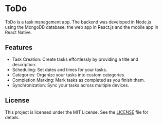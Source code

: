 # ToDo
ToDo is a task management app. The backend was developed in Node.js using the MongoDB database, the web app in React.js and the mobile app in React Native.

## Features
- Task Creation: Create tasks effortlessly by providing a title and description.
- Scheduling: Set dates and times for your tasks.
- Categories: Organize your tasks into custom categories.
- Completion Marking: Mark tasks as completed as you finish them.
- Synchronization: Sync your tasks across multiple devices.

## License
This project is licensed under the MIT License. See the [LICENSE](https://github.com/carlosebmachado/todo/blob/main/LICENSE) file for details.
